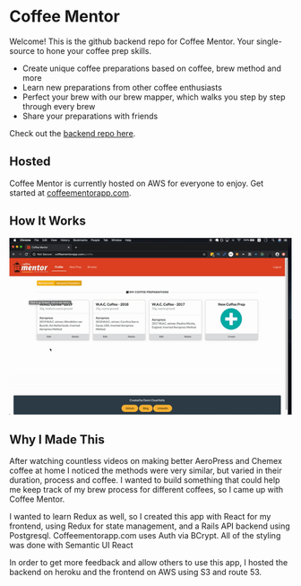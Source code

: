 # Coffee Mentor

Welcome! This is the github backend repo for Coffee Mentor. Your single-source to hone your coffee prep skills.

* Create unique coffee preparations based on coffee, brew method and more
* Learn new preparations from other coffee enthusiasts
* Perfect your brew with our brew mapper, which walks you step by step through every brew
* Share your preparations with friends

Check out the [backend repo here](https://github.com/devincloudkelly/coffee-prep-backend).

## Hosted

Coffee Mentor is currently hosted on AWS for everyone to enjoy. Get started at [coffeementorapp.com](http://coffeementorapp.com).

## How It Works
![Coffee Mentor Demo](src/images/coffee-mentor-demo.gif)


## Why I Made This
After watching countless videos on making better AeroPress and Chemex coffee at home I noticed the methods were very similar, but varied in their duration, process and coffee. I wanted to build something that could help me keep track of my brew process for different coffees, so I came up with Coffee Mentor.

I wanted to learn Redux as well, so I created this app with React for my frontend, using Redux for state management, and a Rails API backend using Postgresql. Coffeementorapp.com uses Auth via BCrypt. All of the styling was done with Semantic UI React

In order to get more feedback and allow others to use this app, I hosted the backend on heroku and the frontend on AWS using S3 and route 53.



